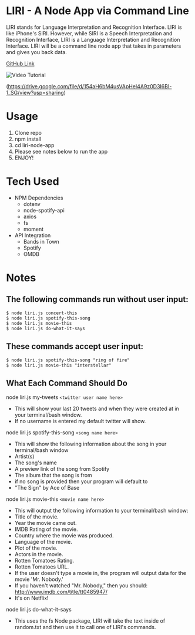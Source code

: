 # LIRI - A Node App via Command Line

LIRI stands for Language Interpretation and Recognition Interface. LIRI is like iPhone's SIRI. However, while SIRI is a Speech Interpretation and Recognition Interface, LIRI is a Language Interpretation and Recognition Interface. LIRI will be a command line node app that takes in parameters and gives you back data.

[GitHub Link](https://github.com/gwyscaver/liri-node-app)

![Video Tutorial](../assets/images/video.jpg)

(https://drive.google.com/file/d/154aH6bM4usVApHeI4A9z0D3I6BI-1_SG/view?usp=sharing)

# Usage
1. Clone repo
2. npm install
3. cd liri-node-app
4. Please see notes below to run the app
5. ENJOY!

# Tech Used
* NPM Dependencies
    * dotenv
    * node-spotify-api
    * axios
    * fs
    * moment
* API Integration
    * Bands in Town
    * Spotify
    * OMDB

# Notes

## The following commands run without user input:
    $ node liri.js concert-this
    $ node liri.js spotify-this-song
    $ node liri.js movie-this
    $ node liri.js do-what-it-says

## These commands accept user input:
    $ node liri.js spotify-this-song "ring of fire"
    $ node liri.js movie-this "interstellar"

## What Each Command Should Do

node liri.js my-tweets `<twitter user name here>`
* This will show your last 20 tweets and when they were created at in your terminal/bash window.
* If no username is entered my default twitter will show.

node liri.js spotify-this-song `<song name here>`
* This will show the following information about the song in your terminal/bash window
* Artist(s)
* The song's name
* A preview link of the song from Spotify
* The album that the song is from
* if no song is provided then your program will default to
* "The Sign" by Ace of Base

node liri.js movie-this `<movie name here>`
* This will output the following information to your terminal/bash window:
* Title of the movie.
* Year the movie came out.
* IMDB Rating of the movie.
* Country where the movie was produced.
* Language of the movie.
* Plot of the movie.
* Actors in the movie.
* Rotten Tomatoes Rating.
* Rotten Tomatoes URL.
* If the user doesn't type a movie in, the program will output data for the movie 'Mr. Nobody.'
* If you haven't watched "Mr. Nobody," then you should: http://www.imdb.com/title/tt0485947/
* It's on Netflix!

node liri.js do-what-it-says
* This uses the fs Node package, LIRI will take the text inside of random.txt and then use it to call one of LIRI's commands.

